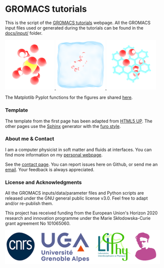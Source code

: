 # GROMACS tutorials

This is the script of the [GROMACS tutorials](https://gromacstutorials.github.io/) webpage. 
All the GROMACS input files used or generated during the tutorials can be found
in the [docs/input/](docs/inputs) folder. 

<p float="left">
    <a href="https://gromacstutorials.github.io/doc-sphinx/build/html/tutorials/bulksolution.html">
        <img src="https://github.com/gromacstutorials/gromacstutorials.github.io/blob/version2.0/docs/doc-sphinx/source/tutorials/figures/bulksolution/avatar-gromacs.png?raw=true" width="32%" />
    </a>
    <a href="https://gromacstutorials.github.io/doc-sphinx/build/html/tutorials/stretchingpolymer.html">
        <img src="https://github.com/gromacstutorials/gromacstutorials.github.io/blob/version2.0/docs/doc-sphinx/source/tutorials/figures/stretchingpolymer/avatar.png" width="32%" />
    </a>
    <a href="https://gromacstutorials.github.io/doc-sphinx/build/html/tutorials/solvationenergy.html">
        <img src="https://github.com/gromacstutorials/gromacstutorials.github.io/blob/version2.0/docs/doc-sphinx/source/tutorials/figures/solvationenergy/no-field-dark.png" width="32%" />
    </a>
</p>

The Matplotlib Pyplot functions for the figures are shared [here](https://github.com/simongravelle/pyplot-perso).

### Template ###

The template from the first page has been adapted from [HTML5 UP](https://html5up.net/).
The other pages use the [Sphinx](https://www.sphinx-doc.org/) generator with the [furo style](https://github.com/pradyunsg/furo).

### About me & Contact ###

I am a computer physicist in soft matter and fluids at interfaces. You can 
find more information on my [personal webpage](https://simongravelle.github.io/).

See the [contact page](https://lammpstutorials.github.io/sphinx/build/html/non-tutorials/contact-me.html). 
You can report issues here on Github, or send me an [email](https://simongravelle.github.io/). Your feedback is always appreciated.

### License and Acknowledgments ###

All the GROMACS inputs/data/parameter files and Python scripts are released under the 
GNU general public license v3.0. Feel free to adapt and/or re-publish them.  

This project has received funding from the European
Union's Horizon 2020 research and innovation programme
under the Marie Skłodowska-Curie grant agreement No 101065060.

![Acknowledgments-logos](https://raw.githubusercontent.com/simongravelle/credits/1c44b5ae76a33c5bbbd33a54243365c6abdc24b2/cnrs-uga-liphy-msca.png)
